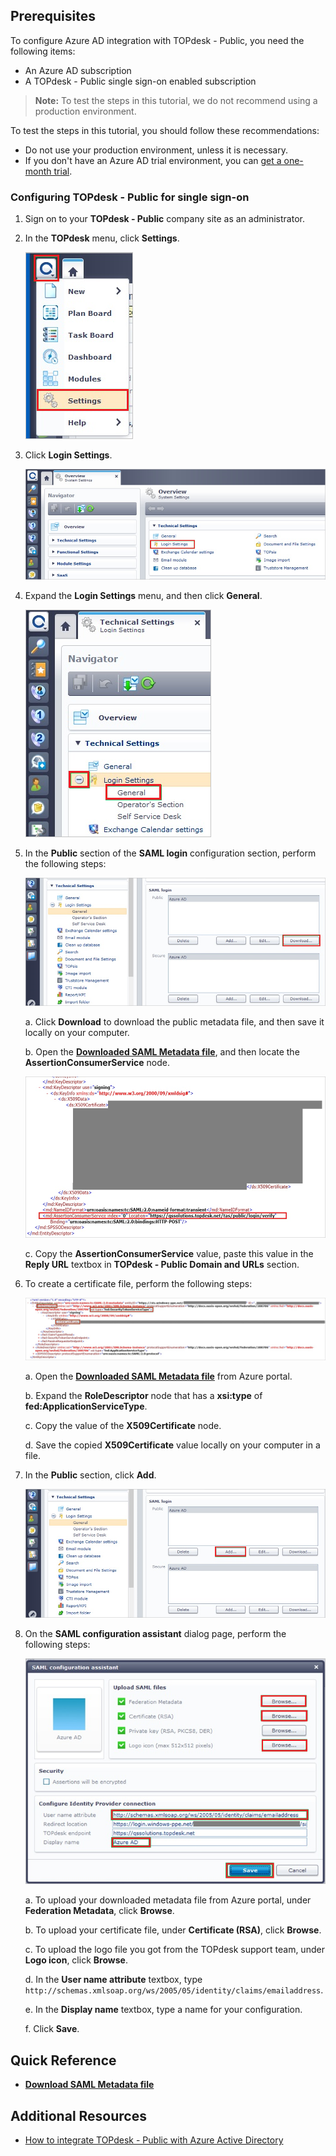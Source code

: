 ## Prerequisites

To configure Azure AD integration with TOPdesk - Public, you need the following items:

- An Azure AD subscription
- A TOPdesk - Public single sign-on enabled subscription

> **Note:**
> To test the steps in this tutorial, we do not recommend using a production environment.

To test the steps in this tutorial, you should follow these recommendations:

- Do not use your production environment, unless it is necessary.
- If you don't have an Azure AD trial environment, you can [get a one-month trial](https://azure.microsoft.com/pricing/free-trial/).

### Configuring TOPdesk - Public for single sign-on

1. Sign on to your **TOPdesk - Public** company site as an administrator.

2. In the **TOPdesk** menu, click **Settings**.
   
    ![Settings](./media/ic790598.png "Settings")

3. Click **Login Settings**.
   
    ![Login Settings](./media/ic790599.png "Login Settings")

4. Expand the **Login Settings** menu, and then click **General**.
   
    ![General](./media/ic790600.png "General")

5. In the **Public** section of the **SAML login** configuration section, perform the following steps:
   
    ![Technical Settings](./media/ic790601.png "Technical Settings")
   
    a. Click **Download** to download the public metadata file, and then save it locally on your computer.
   
    b. Open the **[Downloaded SAML Metadata file](%metadata:metadataDownloadUrl%)**, and then locate the **AssertionConsumerService** node.

    ![AssertionConsumerService](./media/ic790619.png "AssertionConsumerService")
   
    c. Copy the **AssertionConsumerService** value, paste this value in the **Reply URL** textbox in **TOPdesk - Public Domain and URLs** section.      
   
6. To create a certificate file, perform the following steps:
    
    ![Certificate](./media/ic790606.png "Certificate")
    
    a. Open the **[Downloaded SAML Metadata file](%metadata:metadataDownloadUrl%)** from Azure portal.
    
    b. Expand the **RoleDescriptor** node that has a **xsi:type** of **fed:ApplicationServiceType**.
    
    c. Copy the value of the **X509Certificate** node.
    
    d. Save the copied **X509Certificate** value locally on your computer in a file.

7. In the **Public** section, click **Add**.
    
    ![SAML Login](./media/ic790625.png "SAML Login")

8. On the **SAML configuration assistant** dialog page, perform the following steps:
    
    ![SAML Configuration Assistant](./media/ic790608.png "SAML Configuration Assistant")
    
    a. To upload your downloaded metadata file from Azure portal, under **Federation Metadata**, click **Browse**.

    b. To upload your certificate file, under **Certificate (RSA)**, click **Browse**.

    c. To upload the logo file you got from the TOPdesk support team, under **Logo icon**, click **Browse**.

    d. In the **User name attribute** textbox, type `http://schemas.xmlsoap.org/ws/2005/05/identity/claims/emailaddress`.

    e. In the **Display name** textbox, type a name for your configuration.

    f. Click **Save**.

## Quick Reference

* **[Download SAML Metadata file](%metadata:metadataDownloadUrl%)**

## Additional Resources

* [How to integrate TOPdesk - Public with Azure Active Directory](https://docs.microsoft.com/azure/active-directory/active-directory-saas-topdesk-public-tutorial)
